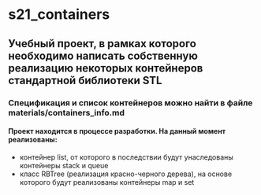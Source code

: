 # s21_containers
## Учебный проект, в рамках которого необходимо написать собственную реализацию некоторых контейнеров стандартной библиотеки STL


### Спецификация и список контейнеров можно найти в файле materials/containers_info.md
#### Проект находится в процессе разработки. На данный момент реализованы: 
- контейнер list, от которого в последствии будут унаследованы контейнеры stack и queue
- класс RBTree (реализация красно-черного дерева), на основе которого будут реализованы контейнеры map и set
